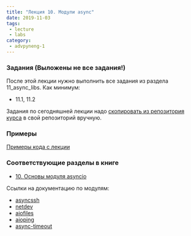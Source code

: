 ```yaml
---
title: "Лекция 10. Модули async"
date: 2019-11-03
tags:
 - lecture
 - labs
category:
 - advpyneng-1
---
```


### Задания (Выложены не все задания!)

После этой лекции нужно выполнить все задания из раздела 11_async_libs.
Как минимум:

* 11.1, 11.2

Задания по сегодняшней лекции надо [скопировать из репозитория курса](https://github.com/pyneng/advpyneng-online-oct-nov-2019/tree/master/exercises/11_async_libs) в свой репозиторий вручную.


### Примеры

[Примеры кода с лекции](https://github.com/pyneng/advpyneng-online-oct-nov-2019/tree/master/examples/11_async_libs)


### Соответствующие разделы в книге

* [10. Основы модуля asyncio](https://pyneng2.readthedocs.io/en/latest/book/10_asyncio_basics/index.html)

Ссылки на документацию по модулям:

* [asyncssh](https://asyncssh.readthedocs.io/en/latest/)
* [netdev](https://netdev.readthedocs.io/en/stable/index.html)
* [aiofiles](https://github.com/Tinche/aiofiles)
* [aioping](https://github.com/stellarbit/aioping)
* [async-timeout](https://github.com/aio-libs/async-timeout)
